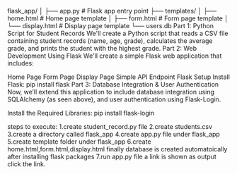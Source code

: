 flask_app/ │ ├── app.py # Flask app entry point ├── templates/ │ ├── home.html # Home page template │ ├── form.html # Form page template │ └── display.html # Display page template └── users.db Part 1: Python Script for Student Records We'll create a Python script that reads a CSV file containing student records (name, age, grade), calculates the average grade, and prints the student with the highest grade. Part 2: Web Development Using Flask We'll create a simple Flask web application that includes:

Home Page Form Page Display Page Simple API Endpoint Flask Setup Install Flask: pip install flask Part 3: Database Integration & User Authentication Now, we’ll extend this application to include database integration using SQLAlchemy (as seen above), and user authentication using Flask-Login.

Install the Required Libraries: pip install flask-login

steps to execute: 1.create student_record.py file 2.create students.csv 3.create a directory called flask_app 4.create app.py file under flask_app 5.create template folder under flask_app 6.create home.html,form.html,display.html finally database is created automatoically after installing flask packages 7.run app.py file a link is shown as output click the link.
